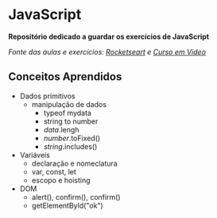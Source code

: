 # JavaScript

**Repositório dedicado a guardar os exercícios de JavaScript**

*Fonte das aulas e exercícios: [Rocketseart](https://rocketseat.com.br/) e [Curso em Video](https://gustavoguanabara.github.io/)*

## Conceitos Aprendidos
- Dados primitivos
    - manipulação de dados
        - typeof mydata
        - string to number
        - *data*.lengh
        - *number*.toFixed()
        - *string*.includes()
- Variáveis
    - declaração e nomeclatura
    - var, const, let
    - escopo e hoisting
- DOM
    - alert(), confirm(), confirm()
    - getElementById("ok")

